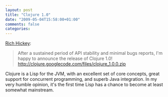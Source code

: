 ```yaml
---
layout: post
title: "Clojure 1.0"
date: "2009-05-04T15:58:00+01:00"
comments: false
categories: 
---
```


<p><a href="http://groups.google.com/group/clojure/browse_thread/thread/1e661d16bd910ddd?hl=en">Rich Hickey</a>:</p>

<blockquote>
<p>After a sustained period of API stability and minimal bugs reports,
I'm happy to announce the release of Clojure 1.0! <br />
<a href="http://clojure.googlecode.com/files/clojure_1.0.0.zip">http://clojure.googlecode.com/files/clojure_1.0.0.zip</a> </p>
</blockquote>

<p>Clojure is a Lisp for the JVM, with an excellent set of core concepts, great support for concurrent programming, and superb Java integration. In my very humble opinion, it's the first time Lisp has a chance to become at least somewhat mainstream. </p>


